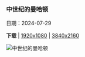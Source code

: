 ### 中世纪的曼哈顿

日期：2024-07-29

**下载**  |  [1920x1080](https://cn.bing.com/th?id=OHR.GimignanoTuscany_ZH-CN8059318824_1920x1080.jpg)  |  [3840x2160](https://cn.bing.com/th?id=OHR.GimignanoTuscany_ZH-CN8059318824_UHD.jpg)

![中世纪的曼哈顿](https://cn.bing.com/th?id=OHR.GimignanoTuscany_ZH-CN8059318824_1920x1080.jpg "圣吉米尼亚诺，锡耶纳，托斯卡纳大区，意大利亚 (© MNStudio/Shutterstock)")

